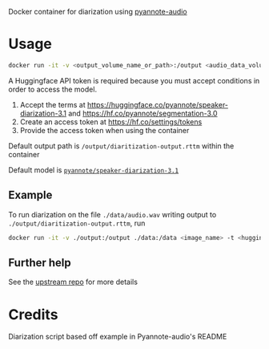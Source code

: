 Docker container for diarization using [pyannote-audio](https://github.com/pyannote/pyannote-audio)

# Usage
```bash
docker run -it -v <output_volume_name_or_path>:/output <audio_data_volume_or_directory>:/data <image_name> -t <huggingface_token> [-o <output_path>] [-m <model_name>] <audio_path_inside_container>
```

A Huggingface API token is required because you must accept conditions in order to access the model.
1. Accept the terms at https://huggingface.co/pyannote/speaker-diarization-3.1 and https://hf.co/pyannote/segmentation-3.0
2. Create an access token at https://hf.co/settings/tokens
3. Provide the access token when using the container

Default output path is `/output/diaritization-output.rttm` within the container

Default model is [`pyannote/speaker-diarization-3.1`](https://huggingface.co/pyannote/speaker-diarization-3.1)

## Example
To run diarization on the file `./data/audio.wav` writing output to `./output/diaritization-output.rttm`, run
```bash
docker run -it -v ./output:/output ./data:/data <image_name> -t <huggingface_token> /data/audio.wav
```

## Further help
See the [upstream repo](https://github.com/pyannote/pyannote-audio) for more details
# Credits
Diarization script based off example in Pyannote-audio's README

